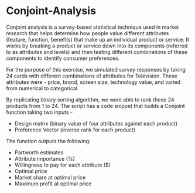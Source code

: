 # Conjoint-Analysis

Conjoint analysis is a survey-based statistical technique used in market research that helps determine how people value different attributes (feature, function, benefits) that make up an individual product or service. It works by breaking a product or service down into its components (referred to as attributes and levels) and then testing different combinations of these components to identify consumer preferences.

For the purpose of this exercise, we simulated survey responses by taking 24 cards with different combinations of attributes for Television. These attributes were - price, brand, screen size, technology value, and varied from numerical to categorical.

By replicating binary sorting algorithm, we were able to rank these 24 products from 1 to 24. 
The script has a code snippet that builds a Conjoint function taking two inputs - 
- Design matrix (binary value of four attributes against each product)
- Preference Vector (inverse rank for each product)

The function outputs the following:

- Partworth estimates
- Attribute importance (%)
- Willingness to pay for each attribute ($)
- Optimal price
- Market share at optimal price
- Maximum profit at optimal price





